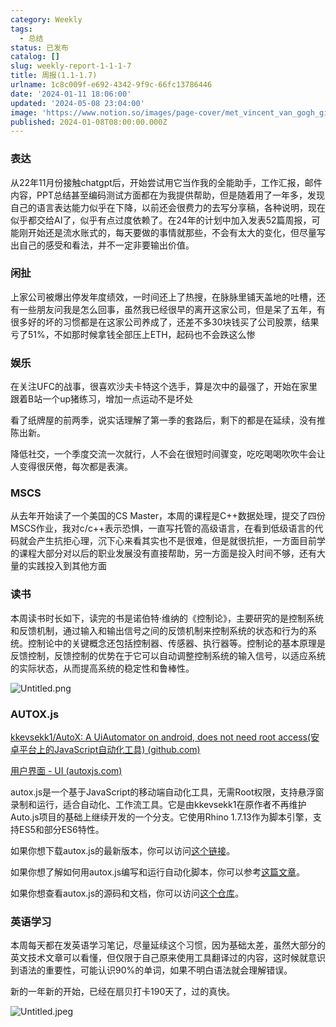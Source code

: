 ```yaml
---
category: Weekly
tags:
  - 总结
status: 已发布
catalog: []
slug: weekly-report-1-1-1-7
title: 周报(1.1-1.7)
urlname: 1c8c009f-e692-4342-9f9c-66fc13786446
date: '2024-01-11 18:06:00'
updated: '2024-05-08 23:04:00'
image: 'https://www.notion.so/images/page-cover/met_vincent_van_gogh_ginoux.jpg'
published: 2024-01-08T08:00:00.000Z
---
```


### 表达


从22年11月份接触chatgpt后，开始尝试用它当作我的全能助手，工作汇报，邮件内容，PPT总结甚至编码测试方面都在为我提供帮助，但是随着用了一年多，发现自己的语言表达能力似乎在下降，以前还会很费力的去写分享稿，各种说明，现在似乎都交给AI了，似乎有点过度依赖了。在24年的计划中加入发表52篇周报，可能刚开始还是流水账式的，每天要做的事情就那些，不会有太大的变化，但尽量写出自己的感受和看法，并不一定非要输出价值。


### 闲扯


上家公司被爆出停发年度绩效，一时间还上了热搜，在脉脉里铺天盖地的吐槽，还有一些朋友问我是怎么回事，虽然我已经很早的离开这家公司，但是呆了五年，有很多好的坏的习惯都是在这家公司养成了，还差不多30块钱买了公司股票，结果亏了51%，不如那时候拿钱全部压上ETH，起码也不会跌这么惨


### 娱乐


在关注UFC的战事，很喜欢沙夫卡特这个选手，算是次中的最强了，开始在家里跟着B站一个up猪练习，增加一点运动不是坏处


看了纸牌屋的前两季，说实话理解了第一季的套路后，剩下的都是在延续，没有推陈出新。


降低社交，一个季度交流一次就行，人不会在很短时间骤变，吃吃喝喝吹吹牛会让人变得很厌倦，每次都是表演。


### MSCS


从去年开始读了一个美国的CS Master，本周的课程是C++数据处理，提交了四份MSCS作业，我对c/c++表示恐惧，一直写托管的高级语言，在看到低级语言的代码就会产生抗拒心理，沉下心来看其实也不是很难，但是就很抗拒，一方面目前学的课程大部分对以后的职业发展没有直接帮助，另一方面是投入时间不够，还有大量的实践投入到其他方面


### 读书


本周读书时长如下，读完的书是诺伯特·维纳的《控制论》，主要研究的是控制系统和反馈机制，通过输入和输出信号之间的反馈机制来控制系统的状态和行为的系统。控制论中的关键概念还包括控制器、传感器、执行器等。控制论的基本原理是反馈控制，反馈控制的优势在于它可以自动调整控制系统的输入信号，以适应系统的实际状态，从而提高系统的稳定性和鲁棒性。


![Untitled.png](https://prod-files-secure.s3.us-west-2.amazonaws.com/5d24fe63-e567-4804-86f9-9fdc62e13082/4d744901-b410-4924-8554-36cce6e9aab7/Untitled.png?X-Amz-Algorithm=AWS4-HMAC-SHA256&X-Amz-Content-Sha256=UNSIGNED-PAYLOAD&X-Amz-Credential=ASIAZI2LB4667W225CIP%2F20250207%2Fus-west-2%2Fs3%2Faws4_request&X-Amz-Date=20250207T213235Z&X-Amz-Expires=3600&X-Amz-Security-Token=IQoJb3JpZ2luX2VjEGQaCXVzLXdlc3QtMiJHMEUCIQDaPK%2FznQx525yo7%2ByxTTTR6c6EOw6GQlylHyDkggh0gAIgaYnB2B3dJeEocAZnW%2F%2BRXGthrBGOUtwmXU01YjQ6ex4q%2FwMIfRAAGgw2Mzc0MjMxODM4MDUiDBb9FZ0pDqMsHUQUPircA8LmEEGIeHr15HQWrXUSJuxUKRfxXNMwvf5D0DDZcVDop8d5ZX8Y2FhLLGow0v4x85TGFpnSTse9%2BkAkAwCcs4ip8%2BCWY4%2F%2BxFWKXH2J0zYqqydKinoUnXQ%2FRPix2PlIUy0ElUu4zpNBo9yxm7MGSIrizLou2a5fw5G1DAQHPh74atHM6Wno1M64MaTVGKk46z55aBPlKMOjBuvoJPe4ooDcaVCQASIdAlK%2B2NH6JiFV08VaD%2BvN1TEj%2FLDGVhsA4cIG5GMAT2DtvBDF%2BlclupCzi5zVWjXZtSkO%2Fy%2B515zQT1qkky1PX71QMQrFnnBBtwiUNi5DkDD%2BKcU2thnJxUVvO5OFUk9TJvpPiQH6PTUEbbZpdK%2FzgnqnobYNQqeqU9OsqKUZdv2E3iGlX1fapBEacqO5GluSr5HELUcod6FaBm20AS%2BE1XEnGqMzgwHkVFoMFUNalKVGo12jLT8ckBxp%2B35y%2BBVpnIVSMW0Sz2itsBbhDi14OqVTE5o5M02HepO%2BSlkYOGMSfoYicgKfsGHP7DH1LJmCZQaFWAQilcHTcmSHXaD6jA%2FcNl87SN4VigCIxMrUkkbcGOsJTmqMEMjJh6wanNbmRuHqsakXBEjTlTkE7rrmuB9Y0NkoMPrSmb0GOqUBNf%2BwEi5NdlTeAHk4TiXvhuZfDLsL19tFruPVzPFLzWIKIQQf2DtPNoMfi9EAfn2Y1NxUJ0vOeL9H57olxplFGJ7oNPs2sTawnD1jr1uqsKld%2BvsZm7Lj%2FwWzj78SFXn6c4SjXHEjlY2Ekpl2f%2B7gM0rxHslbAY22N82AOMUTS8kbj5mGE239cL3qnn%2FwRVs6ofAvTIZ1QDakNuP8gKKTj5Ku6tiq&X-Amz-Signature=cca91eb36c52b0945c7e95fbaa972f9d119721aec9e95595ce8c1d2462602764&X-Amz-SignedHeaders=host&x-id=GetObject)


### AUTOX.js


[kkevsekk1/AutoX: A UiAutomator on android, does not need root access(安卓平台上的JavaScript自动化工具) (github.com)](https://github.com/kkevsekk1/AutoX)


[用户界面 - UI (autoxjs.com)](http://doc.autoxjs.com/#/ui)


autox.js是一个基于JavaScript的移动端自动化工具，无需Root权限，支持悬浮窗录制和运行，适合自动化、工作流工具。它是由kkevsekk1在原作者不再维护Auto.js项目的基础上继续开发的一个分支。它使用Rhino 1.7.13作为脚本引擎，支持ES5和部分ES6特性。


如果你想下载autox.js的最新版本，你可以访问[这个链接](https://github.com/kkevsekk1/AutoX/releases)。


如果你想了解如何用autox.js编写和运行自动化脚本，你可以参考[这篇文章](https://www.cnblogs.com/ghj1976/p/autoxjs.html)。


如果你想查看autox.js的源码和文档，你可以访问[这个仓库](https://github.com/kkevsekk1/AutoX)。


### 英语学习


本周每天都在发英语学习笔记，尽量延续这个习惯，因为基础太差，虽然大部分的英文技术文章可以看懂，但仅限于自己原来使用工具翻译过的内容，这时候就意识到语法的重要性，可能认识90%的单词，如果不明白语法就会理解错误。


新的一年新的开始，已经在扇贝打卡190天了，过的真快。


![Untitled.jpeg](https://prod-files-secure.s3.us-west-2.amazonaws.com/5d24fe63-e567-4804-86f9-9fdc62e13082/c04d3014-4bd3-4142-a613-19220f0a3512/Untitled.jpeg?X-Amz-Algorithm=AWS4-HMAC-SHA256&X-Amz-Content-Sha256=UNSIGNED-PAYLOAD&X-Amz-Credential=ASIAZI2LB4667W225CIP%2F20250207%2Fus-west-2%2Fs3%2Faws4_request&X-Amz-Date=20250207T213235Z&X-Amz-Expires=3600&X-Amz-Security-Token=IQoJb3JpZ2luX2VjEGQaCXVzLXdlc3QtMiJHMEUCIQDaPK%2FznQx525yo7%2ByxTTTR6c6EOw6GQlylHyDkggh0gAIgaYnB2B3dJeEocAZnW%2F%2BRXGthrBGOUtwmXU01YjQ6ex4q%2FwMIfRAAGgw2Mzc0MjMxODM4MDUiDBb9FZ0pDqMsHUQUPircA8LmEEGIeHr15HQWrXUSJuxUKRfxXNMwvf5D0DDZcVDop8d5ZX8Y2FhLLGow0v4x85TGFpnSTse9%2BkAkAwCcs4ip8%2BCWY4%2F%2BxFWKXH2J0zYqqydKinoUnXQ%2FRPix2PlIUy0ElUu4zpNBo9yxm7MGSIrizLou2a5fw5G1DAQHPh74atHM6Wno1M64MaTVGKk46z55aBPlKMOjBuvoJPe4ooDcaVCQASIdAlK%2B2NH6JiFV08VaD%2BvN1TEj%2FLDGVhsA4cIG5GMAT2DtvBDF%2BlclupCzi5zVWjXZtSkO%2Fy%2B515zQT1qkky1PX71QMQrFnnBBtwiUNi5DkDD%2BKcU2thnJxUVvO5OFUk9TJvpPiQH6PTUEbbZpdK%2FzgnqnobYNQqeqU9OsqKUZdv2E3iGlX1fapBEacqO5GluSr5HELUcod6FaBm20AS%2BE1XEnGqMzgwHkVFoMFUNalKVGo12jLT8ckBxp%2B35y%2BBVpnIVSMW0Sz2itsBbhDi14OqVTE5o5M02HepO%2BSlkYOGMSfoYicgKfsGHP7DH1LJmCZQaFWAQilcHTcmSHXaD6jA%2FcNl87SN4VigCIxMrUkkbcGOsJTmqMEMjJh6wanNbmRuHqsakXBEjTlTkE7rrmuB9Y0NkoMPrSmb0GOqUBNf%2BwEi5NdlTeAHk4TiXvhuZfDLsL19tFruPVzPFLzWIKIQQf2DtPNoMfi9EAfn2Y1NxUJ0vOeL9H57olxplFGJ7oNPs2sTawnD1jr1uqsKld%2BvsZm7Lj%2FwWzj78SFXn6c4SjXHEjlY2Ekpl2f%2B7gM0rxHslbAY22N82AOMUTS8kbj5mGE239cL3qnn%2FwRVs6ofAvTIZ1QDakNuP8gKKTj5Ku6tiq&X-Amz-Signature=a67840438a5c75d7606e7a3cc66addc7a88e37a9f26d7e779e18c201c2a852f4&X-Amz-SignedHeaders=host&x-id=GetObject)


